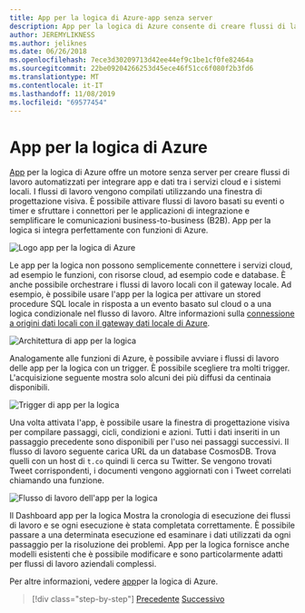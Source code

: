 ```yaml
---
title: App per la logica di Azure-app senza server
description: App per la logica di Azure consente di creare flussi di lavoro scalabili automatizzati che integrano le app e i dati tra servizi cloud e sistemi locali.
author: JEREMYLIKNESS
ms.author: jeliknes
ms.date: 06/26/2018
ms.openlocfilehash: 7ece3d30209713d42ee44ef9c1be1cf0fe82464a
ms.sourcegitcommit: 22be09204266253d45ece46f51cc6f080f2b3fd6
ms.translationtype: MT
ms.contentlocale: it-IT
ms.lasthandoff: 11/08/2019
ms.locfileid: "69577454"
---
```

# <a name="azure-logic-apps"></a>App per la logica di Azure

[App](https://docs.microsoft.com/azure/logic-apps) per la logica di Azure offre un motore senza server per creare flussi di lavoro automatizzati per integrare app e dati tra i servizi cloud e i sistemi locali. I flussi di lavoro vengono compilati utilizzando una finestra di progettazione visiva. È possibile attivare flussi di lavoro basati su eventi o timer e sfruttare i connettori per le applicazioni di integrazione e semplificare le comunicazioni business-to-business (B2B). App per la logica si integra perfettamente con funzioni di Azure.

![Logo app per la logica di Azure](./media/logic-apps-logo.png)

Le app per la logica non possono semplicemente connettere i servizi cloud, ad esempio le funzioni, con risorse cloud, ad esempio code e database. È anche possibile orchestrare i flussi di lavoro locali con il gateway locale. Ad esempio, è possibile usare l'app per la logica per attivare un stored procedure SQL locale in risposta a un evento basato sul cloud o a una logica condizionale nel flusso di lavoro. Altre informazioni sulla [connessione a origini dati locali con il gateway dati locale di Azure](https://docs.microsoft.com/azure/analysis-services/analysis-services-gateway).

![Architettura di app per la logica](./media/logic-apps-architecture.png)

Analogamente alle funzioni di Azure, è possibile avviare i flussi di lavoro delle app per la logica con un trigger. È possibile scegliere tra molti trigger. L'acquisizione seguente mostra solo alcuni dei più diffusi da centinaia disponibili.

![Trigger di app per la logica](./media/logic-app-triggers.png)

Una volta attivata l'app, è possibile usare la finestra di progettazione visiva per compilare passaggi, cicli, condizioni e azioni. Tutti i dati inseriti in un passaggio precedente sono disponibili per l'uso nei passaggi successivi. Il flusso di lavoro seguente carica URL da un database CosmosDB. Trova quelli con un host di `t.co` quindi li cerca su Twitter. Se vengono trovati Tweet corrispondenti, i documenti vengono aggiornati con i Tweet correlati chiamando una funzione.

![Flusso di lavoro dell'app per la logica](./media/logic-app-workflow.png)

Il Dashboard app per la logica Mostra la cronologia di esecuzione dei flussi di lavoro e se ogni esecuzione è stata completata correttamente. È possibile passare a una determinata esecuzione ed esaminare i dati utilizzati da ogni passaggio per la risoluzione dei problemi. App per la logica fornisce anche modelli esistenti che è possibile modificare e sono particolarmente adatti per flussi di lavoro aziendali complessi.

Per altre informazioni, vedere [app](https://docs.microsoft.com/azure/logic-apps)per la logica di Azure.

>[!div class="step-by-step"]
>[Precedente](application-insights.md)
>[Successivo](event-grid.md)
